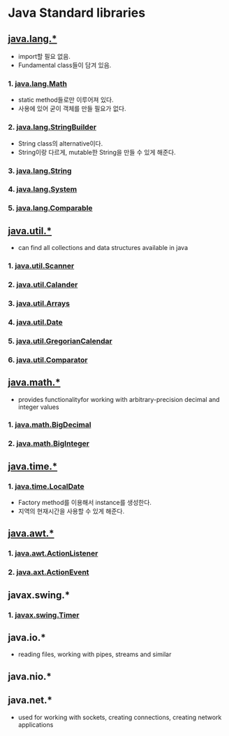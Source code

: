 # Java Standard libraries

## [java.lang.\*](https://docs.oracle.com/en/java/javase/14/docs/api/java.base/java/lang/package-summary.html)
  - import할 필요 없음.
  - Fundamental class들이 담겨 있음.

### 1. [java.lang.Math](https://docs.oracle.com/en/java/javase/14/docs/api/java.base/java/lang/Math.html)
  - static method들로만 이루어져 있다.
  - 사용에 있어 굳이 객체를 만들 필요가 없다.

### 2. [java.lang.StringBuilder](https://docs.oracle.com/en/java/javase/14/docs/api/java.base/java/lang/StringBuilder.html)
  - String class의 alternative이다.
  - String이랑 다르게, mutable한 String을 만들 수 있게 해준다.

### 3. [java.lang.String](https://docs.oracle.com/en/java/javase/14/docs/api/java.base/java/lang/String.html)

### 4. [java.lang.System](https://docs.oracle.com/en/java/javase/14/docs/api/java.base/java/lang/System.html)

### 5. [java.lang.Comparable](https://docs.oracle.com/javase/8/docs/api/java/lang/Comparable.html)

## [java.util.\*](https://docs.oracle.com/en/java/javase/14/docs/api/java.base/java/util/package-summary.html)
  - can find all collections and data structures available in java
  
### 1. [java.util.Scanner](https://docs.oracle.com/en/java/javase/14/docs/api/java.base/java/util/Scanner.html)

### 2. [java.util.Calander](https://docs.oracle.com/en/java/javase/14/docs/api/java.base/java/util/Calendar.html)

### 3. [java.util.Arrays](https://docs.oracle.com/en/java/javase/14/docs/api/java.base/java/util/Arrays.html)

### 4. [java.util.Date](https://docs.oracle.com/en/java/javase/14/docs/api/java.base/java/util/Date.html)

### 5. [java.util.GregorianCalendar](https://docs.oracle.com/en/java/javase/14/docs/api/java.base/java/util/GregorianCalendar.html#%3Cinit%3E())

### 6. [java.util.Comparator](https://docs.oracle.com/javase/8/docs/api/java/util/Comparator.html)

## [java.math.\*](https://docs.oracle.com/en/java/javase/14/docs/api/java.base/java/math/package-summary.html)
  - provides functionalityfor working with arbitrary-precision decimal and integer values

### 1. [java.math.BigDecimal](https://docs.oracle.com/en/java/javase/14/docs/api/java.base/java/math/BigDecimal.html)


### 2. [java.math.BigInteger](https://docs.oracle.com/en/java/javase/14/docs/api/java.base/java/math/BigInteger.html)

## [java.time.\*](https://docs.oracle.com/en/java/javase/14/docs/api/java.base/java/time/package-summary.html)

### 1. [java.time.LocalDate](https://docs.oracle.com/en/java/javase/14/docs/api/java.base/java/time/LocalDate.html)
  - Factory method를 이용해서 instance를 생성한다.
  - 지역의 현재시간을 사용할 수 있게 해준다.

## [java.awt.\*](https://docs.oracle.com/en/java/javase/14/docs/api/java.desktop/java/awt/package-summary.html)

### 1. [java.awt.ActionListener](https://docs.oracle.com/en/java/javase/14/docs/api/java.desktop/java/awt/event/ActionListener.html)

### 2. [java.axt.ActionEvent](https://docs.oracle.com/en/java/javase/14/docs/api/java.desktop/java/awt/event/ActionEvent.html)

## javax.swing.*

### 1. [javax.swing.Timer](https://docs.oracle.com/en/java/javase/14/docs/api/java.desktop/javax/swing/Timer.html)

## java.io.*
  - reading files, working with pipes, streams and similar

## java.nio.*

## java.net.*
  - used for working with sockets, creating connections, creating network applications

